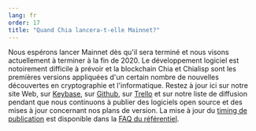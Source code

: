 ```yaml
---
lang: fr
order: 17
title: "Quand Chia lancera-t-elle Mainnet?"
---
```


Nous espérons lancer Mainnet dès qu'il sera terminé et nous visons actuellement à terminer à la fin de 2020. Le développement logiciel est notoirement difficile à prévoir et la blockchain Chia et Chialisp sont les premières versions appliquées d'un certain nombre de nouvelles découvertes en cryptographie et l'informatique. Restez à jour ici sur notre site Web, sur [Keybase](https://keybase.io/team/chia_network.public), sur [Github](https://github.com/Chia-Network/), sur [Trello](https://trello.com/b/ZuNx7sET/engineering-core) et sur notre liste de diffusion pendant que nous continuons à publier des logiciels open source et des mises à jour concernant nos plans de version. La mise à jour du [timing de publication](https://github.com/Kale-Network/kale-blockchain/wiki/FAQ#when-mainnet) est disponible dans la [FAQ du référentiel](https://github.com/Kale-Network/kale-blockchain/wiki/FAQ).
